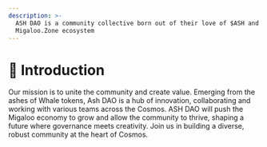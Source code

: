 ```yaml
---
description: >-
  ASH DAO is a community collective born out of their love of $ASH and the wider
  Migaloo.Zone ecosystem
---
```


# 👋 Introduction

Our mission is to unite the community and create value. Emerging from the ashes of Whale ​tokens, Ash DAO is a hub of innovation, collaborating and working with various teams across the Cosmos. ASH DAO will push the Migaloo economy to grow and allow the community to thrive, shaping a future where ​governance meets creativity. Join us in building a diverse, robust community at ​the heart of Cosmos.
